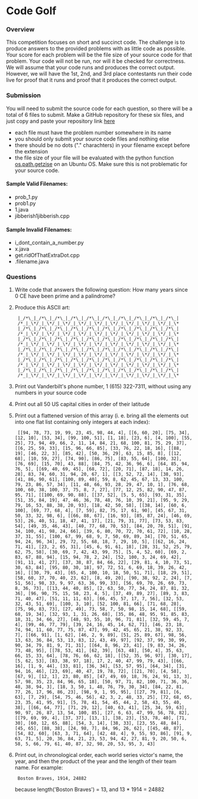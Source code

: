 # Code Golf


### Overview
This competition focuses on short and succinct code. 
The challenge is to produce answers to the provided problems with as little code as possible.
Your score for each problem will be the file size of your source code for that problem. Your code will not be run,
nor will it be checked for correctness. We will assume that your code runs and produces the correct output.
However, we will have the 1st, 2nd, and 3rd place contestants run their code live for proof that
it runs and proof that it produces the correct output.

### Submission
You will need to submit the source code for each question, so there will be a total of 6 files to submit.
Make a GitHub repository for these six files, and just copy and paste your repository link [here](https://docs.google.com/a/vanderbilt.edu/forms/d/e/1FAIpQLSfRFw3QpcDT8isA3lH1iNk3xvMhMzqeA6-FPLrShLZVs4VrSg/viewform)
* each file must have the problem number somewhere in its name
* you should only submit your source code files and nothing else
* there should be no dots ("." charachters) in your filename except before the extension
* the file size of your file will be evaluated with the python function [os.path.getzise](https://docs.python.org/2/library/os.path.html?highlight=os.path.getsize#os.path.getsize) on an Ubuntu OS. Make sure this is not problematic for your source code.

#### Sample Valid Filenames:
* prob_1.py
* prob1.py
* 1.java
* jibberish1jibberish.cpp

#### Sample Invalid Filenames:
* i_dont_contain_a_number.py
* x.java
* get.ridOfThatExtraDot.cpp
* .filename.java

### Questions

1. Write code that answers the following question: How many years since 0 CE have been prime and a palindrome?
2. Produce this ASCII art:

        |_/*\_|_/*\_|_/*\_|_/*\_|_/*\_|_/*\_|_/*\_|_/*\_|_/*\_|_/*\_|
        /*_|_\*/_|_\*/_|_\*/_|_\*/_|_\*/_|_\*/_|_\*/_|_\*/_|_\*/_|_\*
        |_/*\_|_/*\_|_/*\_|_/*\_|_/*\_|_/*\_|_/*\_|_/*\_|_/*\_|_/*\_|
        /*_|_\*/_|_\*/_|_\*/_|_\*/_|_\*/_|_\*/_|_\*/_|_\*/_|_\*/_|_\*
        |_/*\_|_/*\_|_/*\_|_/*\_|_/*\_|_/*\_|_/*\_|_/*\_|_/*\_|_/*\_|
        /*_|_\*/_|_\*/_|_\*/_|_\*/_|_\*/_|_\*/_|_\*/_|_\*/_|_\*/_|_\*
        |_/*\_|_/*\_|_/*\_|_/*\_|_/*\_|_/*\_|_/*\_|_/*\_|_/*\_|_/*\_|
        /*_|_\*/_|_\*/_|_\*/_|_\*/_|_\*/_|_\*/_|_\*/_|_\*/_|_\*/_|_\*
        |_/*\_|_/*\_|_/*\_|_/*\_|_/*\_|_/*\_|_/*\_|_/*\_|_/*\_|_/*\_|
        /*_|_\*/_|_\*/_|_\*/_|_\*/_|_\*/_|_\*/_|_\*/_|_\*/_|_\*/_|_\*
        |_/*\_|_/*\_|_/*\_|_/*\_|_/*\_|_/*\_|_/*\_|_/*\_|_/*\_|_/*\_|
        /*_|_\*/_|_\*/_|_\*/_|_\*/_|_\*/_|_\*/_|_\*/_|_\*/_|_\*/_|_\*

3. Print out Vanderbilt's phone number, 1 (615) 322-7311, without using any numbers in your source code
4. Print out all 50 US capital cities in order of their latitude
5. Print out a flattened version of this array (i. e. bring all the elements out into one flat list containing only integers at each index):

        
        [[94, 78, 73, 19, 99, 23, 45, 98, 44, 4], [[6, 60, 20], [75, 34], [12, 10], [53, 34], [99, 100, 51], [1, 18], [23, 6], [4, 100], [55, 25], 73, 94, 49, 66, 2, 11, 14, 84, 21, 68, 100, 81, 75, 29, 37], [[6, 25, 59, 33], [15, 96, 66, 85], [33, 76, 22, 18, 16], [[88, 19], [46, 22, 3], [85, 42], [50, 36, 29], 63, 15, 85, 8], [[12, 68], [10, 59, 27], [74, 90], [86, 75], [83, 55, 64], [100, 32], [76, 69], [15, 70], 43, 88], [84, 75, 42, 36, 96, 6], [64, 85, 94, 76, 5], [[69, 40, 69, 45], [68, 72], [20, 71], [87, 18], 14, 26, 28], 83, 74, 60, 31, 94, 20, 67, 1], [[3, 52, 72, 14], [38, 93], [41, 86, 90, 61], [100, 89, 40], 59, 8, 62, 45, 67, 13, 33, 100, 79, 23, 86, 57, 34], [11, 48, 66, 93, 28, 29, 47, 10, 1], [76, 68, 100, 60, 38, 100, 37, 75, 8, 7, 27], [77, 12, 25, 82, 90, 47, 87, 95, 71], [[100, 69, 90, 88], [[37, 52], [5, 5, 65], [93, 31, 35], [51, 35, 84, 19], 47, 46, 36, 78, 48, 76, 10, 39, 21], [95, 9, 29, 79, 16, 53, 88, 38, 20, 93], [18, 42, 50, 58], [[38, 14], [60, 6, 100], [69, 77, 68, 4], [7, 59], 82, 75, 17, 61, 90], [45, 67, 31, 50, 33, 32, 98, 6], [[66, 88, 67], [16, 93], [85, 87, 24], [46, 69, 53], 26, 40, 51, 18, 47, 41, 17], [21, 79, 31, 77], [73, 53, 83, 54], [49, 35, 46, 43], [40, 77, 68, 70, 53], [84, 20, 70, 51], [91, 34, 100, 41, 98, 24, 66], [39, 6, 80, 70, 72, 70, 61, 72], [10, 28, 37, 31, 55], [100, 67, 99, 68, 9, 7, 50, 69, 89, 34], [70, 51, 65, 94, 24, 96, 34], 29, 72, 55, 68, 18, 7, 29, 10, 5], [[62, 16, 24, 71, 41], [23, 2, 65, 31], [45, 6, 91, 61, 18], [28, 31, 52, 25, 79, 62, 75, 58], [30, 69, 7, 42, 43, 99, 75], [5, 4, 52, 60], [69, 2, 83, 67, 88, 94], [15, 94, 78, 2, 24], [52, 100, 3, 24, 69, 42], [91, 11, 41, 27], [37, 38, 87, 84, 66, 22], [29, 81, 4, 10, 73, 51, 30, 63, 84], [95, 80, 30, 18], 97, 72, 51, 6, 69, 18, 39, 26, 42, 16], [[30, 79, 43], [65, 4, 100, 10, 18, 50, 51, 71], [18, 29, 51], [58, 60, 37, 70, 40, 23, 62], [8, 49, 20], [90, 38, 92, 2, 24], [7, 51, 56], 98, 33, 9, 97, 63, 36, 99, 33], [56, 69, 70, 26, 69, 73, 8, 36, 73], [[13, 44, 40, 85], [2, 63, 50, 77, 34, 24, 87, 81, 32, 36], [96, 90, 75, 15, 58, 23, 4, 5], [37, 49, 89, 27], [89, 3, 83, 71, 40, 47], [51, 11, 11, 63], [66, 45, 57, 17, 7, 56], [32, 53, 32, 43, 51, 69], [100, 3, 10], [52, 100, 81, 66], [71, 68, 28], [75, 96, 83, 73], [27, 49], 73, 58, 7, 50, 98, 15, 14, 68], [[59, 68, 19, 34], [32, 93, 1, 31, 26, 68], [35, 86, 48, 95, 91, 85, 83, 18, 31, 34, 66, 27], [48, 93, 55, 10, 96, 71, 81], [32, 59, 45, 7, 4], [99, 46, 77, 79], [39, 24, 16, 45, 14, 62, 71], [46, 23, 18, 74, 94, 11, 60, 77, 75, 87, 47], 99, 42, 45, 65, 21, 38, 92, 33, 7], [[66, 91], [1, 62], [46, 2, 9, 89], [51, 25, 89, 67], 98, 56, 13, 63, 36, 84, 53, 13, 83, 12, 43, 49, 97], [92, 37, 99, 30, 99, 90, 34, 79, 81, 9, 71, 31], [[64, 8, 96, 23, 41], [9, 83, 34, 26, 73, 48, 95], [[78, 53, 41], [62, 39], [63, 48], [50, 4], 35, 63, 66, 15, 33, 64], [78, 76, 66, 62, 18], [[52, 35, 96, 97], [30, 17], [5, 62, 53], [83, 38, 97, 18], 17, 2, 40, 47, 99, 79, 43], [[66, 16], [1, 9, 44], [33, 81], [36, 34], [53, 57, 95], [64, 34], [31, 94, 16, 46], [23, 69], 40, 47, 19, 78, 72], [[21, 70], [4, 58], [67, 9], [12, 1], 23, 80, 85], [47, 49, 69, 18, 76, 24, 91, 13, 3], 57, 98, 35, 23, 84, 96, 65, 18], [50, 97, 71, 82, 100, 71, 36, 36, 48, 38, 94, 3], [18, 3, 50, 1, 48, 76, 79, 30, 34], [84, 22, 81, 77, 26, 17, 96, 86, 23], [98, 9, 1, 95, 95], [[27, 79, 81], [6, 63], [7, 29], [54, 75, 46, 56], 42, 3, 2, 48, 33, 25], [72, 68, 65, 23, 35, 41, 95, 91], [5, 78, 41, 54, 45, 44, 2, 58, 43, 55, 40, 38], [[66, 64, 77], [71, 29, 12], [40, 63, 41], [25, 34, 59, 63], 90, 97, 26, 87, 13, 54, 100, 85], [27, 6, 63, 47, 99, 56, 78, 82], [[79, 69, 99, 4], [37, 37], [13, 1], [38, 23], [53, 78, 40], [71, 30], [60, 12, 65, 88], [54, 3, 14], [38, 33], [23, 55, 48, 84], [45, 65], [88, 38], [24, 98, 7], 84, 96, 26, 62], [[45, 48, 87], [54, 82, 60], [63, 3, 71, 64], [42, 48, 4], 9, 55, 93, 86], [91, 9, 63, 71, 5], 20, 36, 84, 21, 23, 53, 94, 42, 27, 81, 9, 20, 50, 6, 58, 5, 66, 79, 61, 40, 87, 32, 98, 20, 53, 95, 3, 43]

6. Print out, in chronological order, each world series victor's name, the year, and then the product of the year and the length of their team name. For example:

        Boston Braves, 1914, 24882

    because length('Boston Braves') = 13, and 13 * 1914 = 24882
